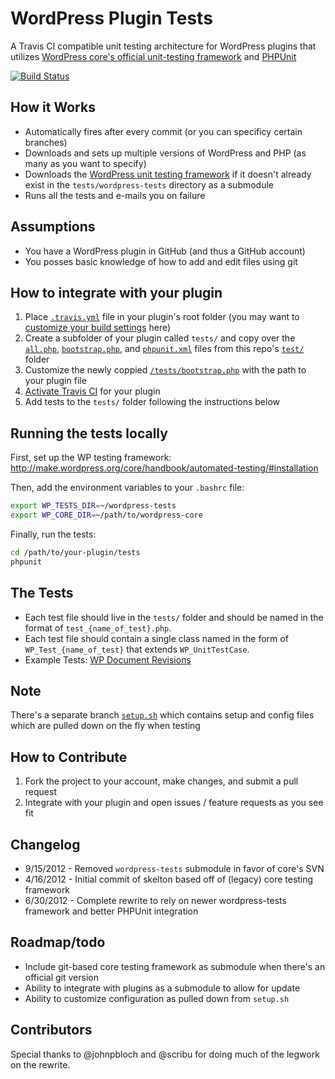 WordPress Plugin Tests
======================

A Travis CI compatible unit testing architecture for WordPress plugins that utilizes [WordPress core's official unit-testing framework](http://unit-tests.trac.wordpress.org/browser/trunk) and [PHPUnit](https://github.com/sebastianbergmann/phpunit/)

[![Build Status](https://secure.travis-ci.org/benbalter/wordpress-plugin-tests.png)](http://travis-ci.org/benbalter/wordpress-plugin-tests)

How it Works
------------
* Automatically fires after every commit (or you can specificy certain branches)
* Downloads and sets up multiple versions of WordPress and PHP (as many as you want to specify)
* Downloads the [WordPress unit testing framework](http://unit-tests.trac.wordpress.org/browser/trunk) if it doesn't already exist in the `tests/wordpress-tests` directory as a submodule
* Runs all the tests and e-mails you on failure

Assumptions
------------
* You have a WordPress plugin in GitHub (and thus a GitHub account)
* You posses basic knowledge of how to add and edit files using git

How to integrate with your plugin
----------------------------------
1. Place [`.travis.yml`](https://github.com/benbalter/wordpress-plugin-tests/blob/master/.travis.yml) file in your plugin's root folder (you may want to [customize your build settings](http://about.travis-ci.org/docs/user/build-configuration/) here)
2. Create a subfolder of your plugin called `tests/` and copy over the [`all.php`](https://github.com/benbalter/wordpress-plugin-tests/blob/master/tests/All.php), [`bootstrap.php`](https://github.com/benbalter/wordpress-plugin-tests/blob/master/tests/bootstrap.php), and [`phpunit.xml`](https://github.com/benbalter/wordpress-plugin-tests/blob/master/tests/phpunit.xml) files from this repo's [`test/`](https://github.com/benbalter/wordpress-plugin-tests/tree/master/tests) folder
3. Customize the newly coppied [`/tests/bootstrap.php`](https://github.com/benbalter/wordpress-plugin-tests/blob/master/tests/bootstrap.php) with the path to your plugin file 
4. [Activate Travis CI](http://travis-ci.org/profile) for your plugin
5. Add tests to the `tests/` folder following the instructions below

Running the tests locally
----------------------------------
First, set up the WP testing framework: http://make.wordpress.org/core/handbook/automated-testing/#installation

Then, add the environment variables to your `.bashrc` file:

```bash
export WP_TESTS_DIR=~/wordpress-tests
export WP_CORE_DIR=~/path/to/wordpress-core
```

Finally, run the tests:

```bash
cd /path/to/your-plugin/tests
phpunit
```

The Tests
---------
* Each test file should live in the `tests/` folder and should be named in the format of `test_{name_of_test}.php`.
* Each test file should contain a single class named in the form of `WP_Test_{name_of_test}` that extends `WP_UnitTestCase`. 
* Example Tests: [WP Document Revisions](https://github.com/benbalter/WP-Document-Revisions/tree/master/tests)

Note
----
There's a separate branch [`setup.sh`](https://github.com/benbalter/wordpress-plugin-tests/tree/setup) which contains setup and config files which are pulled down on the fly when testing

How to Contribute
-----------------
1. Fork the project to your account, make changes, and submit a pull request
1. Integrate with your plugin and open issues / feature requests as you see fit

Changelog
---------
* 9/15/2012 - Removed `wordpress-tests` submodule in favor of core's SVN
* 4/16/2012 - Initial commit of skelton based off of (legacy) core testing framework
* 6/30/2012 - Complete rewrite to rely on newer wordpress-tests framework and better PHPUnit integration

Roadmap/todo
------------
* Include git-based core testing framework as submodule when there's an official git version
* Ability to integrate with plugins as a submodule to allow for update
* Ability to customize configuration as pulled down from `setup.sh`

Contributors
------------
Special thanks to @johnpbloch and @scribu for doing much of the legwork on the rewrite.
